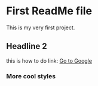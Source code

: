 # First ReadMe file

This is my very first project.

## Headline 2

this is how to do link: [Go to Google](google.com)

### More cool styles

